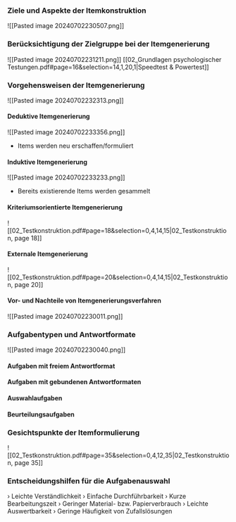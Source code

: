 

### Ziele und Aspekte der Itemkonstruktion
![[Pasted image 20240702230507.png]]

### Berücksichtigung der Zielgruppe bei der Itemgenerierung
![[Pasted image 20240702231211.png]]
[[02_Grundlagen psychologischer Testungen.pdf#page=16&selection=14,1,20,1|Speedtest & Powertest]]


### Vorgehensweisen der Itemgenerierung
![[Pasted image 20240702232313.png]]

#### Deduktive Itemgenerierung

![[Pasted image 20240702233356.png]]
- Items werden neu erschaffen/formuliert
#### Induktive Itemgenerierung
![[Pasted image 20240702233233.png]]
- Bereits existierende Items werden gesammelt
#### Kriteriumsorientierte Itemgenerierung
![[02_Testkonstruktion.pdf#page=18&selection=0,4,14,15|02_Testkonstruktion, page 18]]

#### Externale Itemgenerierung
![[02_Testkonstruktion.pdf#page=20&selection=0,4,14,15|02_Testkonstruktion, page 20]]

#### Vor- und Nachteile von Itemgenerierungsverfahren
![[Pasted image 20240702230011.png]]

### Aufgabentypen und Antwortformate
![[Pasted image 20240702230040.png]]

#### Aufgaben mit freiem Antwortformat
#### Aufgaben mit gebundenen Antwortformaten

#### Auswahlaufgaben
#### Beurteilungsaufgaben


### Gesichtspunkte der Itemformulierung
![[02_Testkonstruktion.pdf#page=35&selection=0,4,12,35|02_Testkonstruktion, page 35]]


### Entscheidungshilfen für die Aufgabenauswahl

› Leichte Verständlichkeit 
› Einfache Durchführbarkeit 
› Kurze Bearbeitungszeit 
› Geringer Material- bzw. Papierverbrauch 
› Leichte Auswertbarkeit 
› Geringe Häufigkeit von Zufallslösungen